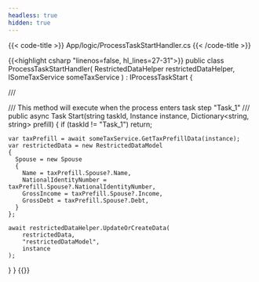 ```yaml
---
headless: true
hidden: true
---
```


{{< code-title >}}
App/logic/ProcessTaskStartHandler.cs
{{< /code-title >}}

{{<highlight csharp "linenos=false, hl_lines=27-31">}}
public class ProcessTaskStartHandler(
  RestrictedDataHelper restrictedDataHelper,
  ISomeTaxService someTaxService
) : IProcessTaskStart
{

  /// <summary>
  /// This method will execute when the process enters task step "Task_1"
  /// </summary>
  public async Task Start(string taskId, Instance instance, Dictionary<string, string> prefill)
  {
    if (taskId != "Task_1")
      return;

    var taxPrefill = await someTaxService.GetTaxPrefillData(instance);
    var restrictedData = new RestrictedDataModel
    {
      Spouse = new Spouse
      {
        Name = taxPrefill.Spouse?.Name,
        NationalIdentityNumber = taxPrefill.Spouse?.NationalIdentityNumber,
        GrossIncome = taxPrefill.Spouse?.Income,
        GrossDebt = taxPrefill.Spouse?.Debt,
      }
    };

    await restrictedDataHelper.UpdateOrCreateData(
        restrictedData,
        "restrictedDataModel",
        instance
    );
  }
}
{{</highlight>}}